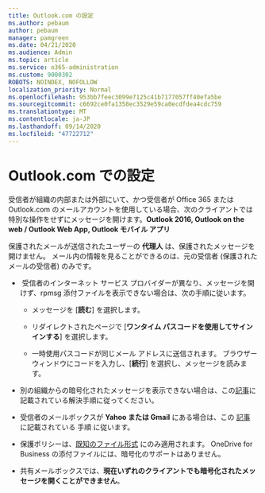 ```yaml
---
title: Outlook.com の設定
ms.author: pebaum
author: pebaum
manager: pamgreen
ms.date: 04/21/2020
ms.audience: Admin
ms.topic: article
ms.service: o365-administration
ms.custom: 9000302
ROBOTS: NOINDEX, NOFOLLOW
localization_priority: Normal
ms.openlocfilehash: 953bb7feec3099e7125c41b7177057ff40efa5be
ms.sourcegitcommit: c6692ce0fa1358ec3529e59ca0ecdfdea4cdc759
ms.translationtype: MT
ms.contentlocale: ja-JP
ms.lasthandoff: 09/14/2020
ms.locfileid: "47722712"
---
```

# <a name="settings-in-outlookcom"></a>Outlook.com での設定

受信者が組織の内部または外部にいて、かつ受信者が Office 365 または Outlook.com のメールアカウントを使用している場合、次のクライアントでは特別な操作をせずにメッセージを開けます。**Outlook 2016, Outlook on the web / Outlook Web App, Outlook モバイル アプリ**

保護されたメールが送信されたユーザーの **代理人** は、保護されたメッセージを開けません。 メール内の情報を見ることができるのは、元の受信者 (保護されたメールの受信者) のみです。

- &nbsp;受信者のインターネット サービス プロバイダーが異なり、メッセージを開けず、rpmsg 添付ファイルを表示できない場合は、次の手順に従います。
    
    - メッセージを [**読む**] を選択します。
    
    - リダイレクトされたページで [**ワンタイム パスコードを使用してサインインする**] を選択します。
    
    - 一時使用パスコードが同じメール アドレスに送信されます。 ブラウザー ウィンドウにコードを入力し、[**続行**] を選択し、メッセージを読みます。

- 別の組織からの暗号化されたメッセージを表示できない場合は、この[記事](https://support.office.com/article/known-issues-opening-irm-protected-emails-sent-from-users-in-other-office-365-organizations-0dec0593-a05d-4aa2-8445-9311ebab3164)に記載されている解決手順に従ってください。

- 受信者のメールボックスが **Yahoo または Gmail** にある場合は、この [記事](https://support.office.com/article/how-do-i-open-a-protected-message-1157a286-8ecc-4b1e-ac43-2a608fbf3098) に記載されている 手順 </span> に従います。

- 保護ポリシーは、[既知のファイル形式](https://docs.microsoft.com/azure/information-protection/rms-client/client-admin-guide-file-types) にのみ適用されます。 OneDrive for Business の添付ファイルには、暗号化のサポートはありません。

- 共有メールボックスでは、**現在いずれのクライアントでも暗号化されたメッセージを開くことができません**。 
